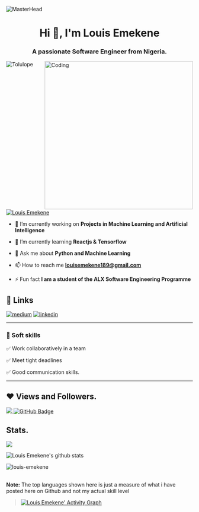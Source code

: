 
 ![MasterHead](https://blog.bit.ai/wp-content/uploads/2018/09/How-to-Embed-GitHub-Gists-in-Your-Documents-Blog-Banner.png)
<h1 align="center">Hi 👋, I'm Louis Emekene</h1>
<h3 align="center">A passionate Software Engineer from Nigeria.</h3>
<img align= "right" alt="Coding" width="400" src="https://cdn.dribbble.com/users/1162077/screenshots/3848914/media/320984a9ca58b3c73274c9259ecf6de8.gif">

<p align="left"> <img src="https://komarev.com/ghpvc/?username=louis-emekene&label=Profile%20views&color=0e75b6&style=flat" alt="Tolulope" /> </p>

<p align="left"> <a href="https://twitter.com/louis_emekene" target="blank"><img src="https://img.shields.io/twitter/follow/louis_emekene?logo=twitter&style=for-the-badge" alt="Louis Emekene" /></a> </p>

- 🔭 I’m currently working on **Projects in Machine Learning and Artificial Intelligence**

- 🌱 I’m currently learning **Reactjs & Tensorflow**

- 💬 Ask me about **Python and Machine Learning**

- 📫 How to reach me **louisemekene189@gmail.com**

- ⚡ Fun fact **I am a student of the ALX Software Engineering Programme**
 
 ## 🔗 Links
[![medium](https://img.shields.io/badge/medium-fff?style=for-the-badge&logo=medium&logoColor=black)](https://medium.com/@louisemekene189)
[![linkedin](https://img.shields.io/badge/linkedin-0A66C2?style=for-the-badge&logo=linkedin&logoColor=white)](https://www.linkedin.com/in/louis-emekene-92b3461b2)



<hr>

### 👔 Soft skills

✅ Work collaboratively in a team

✅ Meet tight deadlines

✅ Good communication skills.

<hr>

## ❤ Views and Followers.

<a href="https://github.com/louis-emekene/github-profile-views-counter">
    <img src="https://komarev.com/ghpvc/?username=louis-emekene">
</a>
<a href="https://github.com/louis-emekene?tab=followers"><img src="https://img.shields.io/github/followers/louis-emekene?label=Followers&style=social" alt="GitHub Badge"></a>


 <br>
 
 
 ## Stats.
 <p><img align="center" src="https://github-readme-stats.vercel.app/api/top-langs/?username=louis-emekene&layout=compact&theme=dark&hide_border=false" /></p>
<p><img align="center" src="https://github-readme-stats.vercel.app/api?username=louis-emekene&show_icons=true&include_all_commits=true&count_private=true&layout=compact&theme=dark&hide_border=false&border_radius=2&hide=contribs" alt="Louis Emekene's github stats" /></p>

<p><img align="center" src="https://github-readme-streak-stats.herokuapp.com/?user=louis-emekene&theme=dark" alt="louis-emekene" /></p>
<br/>
 <b>Note:</b> The top languages shown here is just a measure of what i have posted here on Github and not my actual skill level


> <a href="https://github.com/louis-emekene/github-readme-activity-graph"><img alt="Louis Emekene' Activity Graph" src="https://activity-graph.herokuapp.com/graph?username=louis-emekene&bg_color=0D1117&color=5BCDEC&line=5BCDEC&point=FFFFFF&hide_border=true" /></a>

<br/>

<!---
louis-emekene/louis-emekene is a ✨ special ✨ repository because its `README.md` (this file) appears on your GitHub profile.
You can click the Preview link to take a look at your changes.
--->
